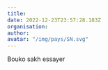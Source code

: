 ```yaml
---
title: 
date: 2022-12-23T23:57:28.183Z
organisation: 
author: 
avatar: "/img/pays/SN.svg"
---
```


Bouko sakh essayer